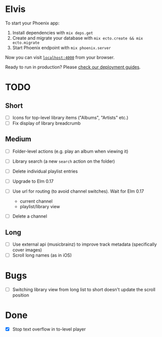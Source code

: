 # Elvis

To start your Phoenix app:

  1. Install dependencies with `mix deps.get`
  2. Create and migrate your database with `mix ecto.create && mix ecto.migrate`
  3. Start Phoenix endpoint with `mix phoenix.server`

Now you can visit [`localhost:4000`](http://localhost:4000) from your browser.

Ready to run in production? Please [check our deployment guides](http://www.phoenixframework.org/docs/deployment).

# TODO

## Short

- [ ] Icons for top-level library items ("Albums", "Artists" etc.)
- [ ] Fix display of library breadcrumb

## Medium

- [ ] Folder-level actions (e.g. play an album when viewing it)
- [ ] Library search (a new `search` action on the folder)
- [ ] Delete individual playlist entries
- [ ] Upgrade to Elm 0.17
- [ ] Use url for routing (to avoid channel switches). Wait for Elm 0.17
  - current channel
  - playlist/library view

- [ ] Delete a channel

## Long

- [ ] Use external api (musicbrainz) to improve track metadata (specifically
  cover images)
- [ ] Scroll long names (as in iOS)

# Bugs

- [ ] Switching library view from long list to short doesn't update the scroll
  position

# Done

- [X] Stop text overflow in to-level player
